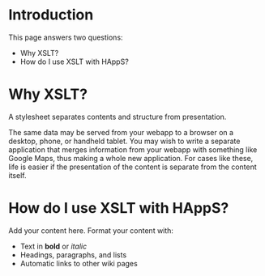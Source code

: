 # Introduction #

This page answers two questions:
  * Why XSLT?
  * How do I use XSLT with HAppS?

# Why XSLT? #

A stylesheet separates contents and structure from presentation.

The same data may be served from your webapp to a browser on a desktop, phone, or handheld tablet.
You may wish to write a separate application that merges information from your webapp with something like Google Maps, thus making a whole new application.
For cases like these, life is easier if the presentation of the content is separate from the content itself.

# How do I use XSLT with HAppS? #

Add your content here.  Format your content with:
  * Text in **bold** or _italic_
  * Headings, paragraphs, and lists
  * Automatic links to other wiki pages